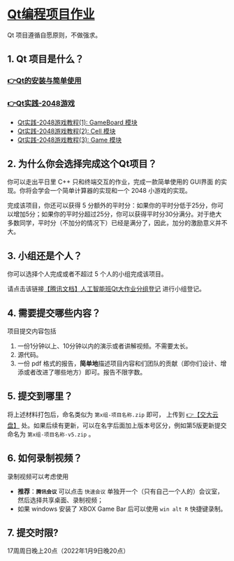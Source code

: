# [Qt编程项目作业](https://gitee.com/OneForward/TACpp/blob/gitee/labs/README.md)

Qt 项目遵循自愿原则，不做强求。

## 1. Qt 项目是什么？

### [👉Qt的安装与简单使用](https://github.com/OneForward/TACpp/blob/master/tutorials/qt-install.md)

###  [👉Qt实践-2048游戏](https://github.com/OneForward/TACpp/blob/master/tutorials/qt-2048-v1.md)

* [Qt实践-2048游戏教程(1): GameBoard 模块](https://github.com/OneForward/TACpp/blob/master/tutorials/qt-2048-v1.md)
* [Qt实践-2048游戏教程(2): Cell 模块](https://github.com/OneForward/TACpp/blob/master/tutorials/qt-2048-v2.md)
* [Qt实践-2048游戏教程(3): Game 模块](https://github.com/OneForward/TACpp/blob/master/tutorials/qt-2048-v3.md)


## 2. 为什么你会选择完成这个Qt项目？

你可以走出平日里 C++ 只和终端交互的作业，完成一款简单使用的 GUI界面 的实现。你将会学会一个简单计算器的实现和一个 2048 小游戏的实现。

完成该项目，你还可以获得 5 分额外的平时分：如果你的平时分低于25分，你可以增加5分；如果你的平时分超过25分，你可以获得平时分30分满分。对于绝大多数同学，平时分（不加分的情况下）已经是满分了，因此，加分的激励意义并不大。

## 3. 小组还是个人？

你可以选择个人完成或者不超过 5 个人的小组完成该项目。

请点击该链接[【腾讯文档】人工智能班Qt大作业分组登记](
https://docs.qq.com/sheet/DWk5qZVhPRGZDaUZQ) 进行小组登记。

## 4. 需要提交哪些内容？

项目提交内容包括

1. 一份1分钟以上、10分钟以内的演示或者讲解视频。不需要太长。
2. 源代码。
3. 一份 pdf 格式的报告，**简单地**描述项目内容和们团队的贡献（即你们设计、增添或者改进了哪些地方）即可。报告不限字数。

## 5. 提交到哪里？

将上述材料打包后，命名类似为 `第x组-项目名称.zip` 即可， 上传到 [👉【交大云盘】](https://jbox.sjtu.edu.cn/l/oF27WR) 处。如果后续有更新，可以在名字后面加上版本号区分，例如第5版更新提交命名为 `第x组-项目名称-v5.zip` 。



## 6. 如何录制视频？

录制视频可以考虑使用

- **推荐**：**`腾讯会议`** 可以点击 `快速会议` 单独开一个（只有自己一个人的）会议室，然后选择共享桌面、录制视频；
- 如果 windows 安装了 XBOX Game Bar 后可以使用 `win alt R` 快捷键录制。


## 7. 提交时限? 

17周周日晚上20点（2022年1月9日晚20点）

